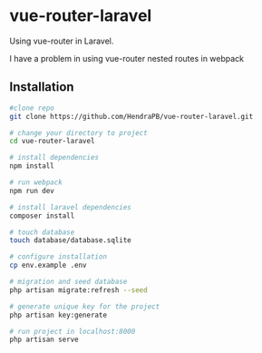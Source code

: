 # vue-router-laravel
Using vue-router in Laravel.

I have a problem in using vue-router nested routes in webpack

## Installation

``` bash
#clone repo
git clone https://github.com/HendraPB/vue-router-laravel.git

# change your directory to project
cd vue-router-laravel

# install dependencies
npm install

# run webpack
npm run dev

# install laravel dependencies
composer install

# touch database
touch database/database.sqlite

# configure installation
cp env.example .env

# migration and seed database
php artisan migrate:refresh --seed

# generate unique key for the project
php artisan key:generate

# run project in localhost:8000
php artisan serve
